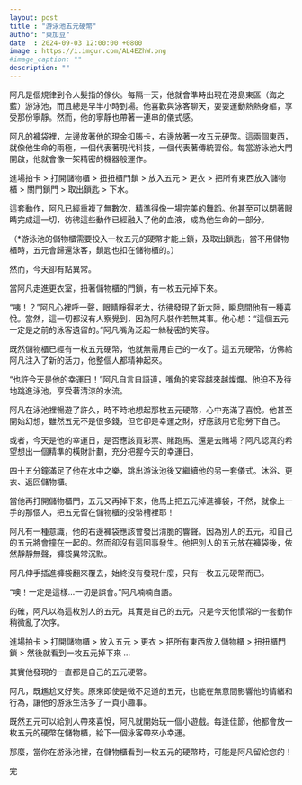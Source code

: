 ```yaml
---
layout: post
title : "游泳池五元硬幣"
author: "東加豆"
date  : 2024-09-03 12:00:00 +0800
image : https://i.imgur.com/AL4EZhW.png
#image_caption: ""
description: ""
---
```


阿凡是個規律到令人髮指的傢伙。每隔一天，他就會準時出現在港島東區（海之藍）游泳池，而且總是早半小時到場。他喜歡與泳客聊天，耍耍運動熱熱身軀，享受那份寧靜。然而，他的寧靜也帶著一連串的儀式感。

<!--more-->

阿凡的褲袋裡，左邊放著他的現金扣賬卡，右邊放著一枚五元硬幣。這兩個東西，就像他生命的兩極，一個代表著現代科技，一個代表著傳統習俗。每當游泳池大門開啟，他就會像一架精密的機器般運作。

進場拍卡 > 打開儲物櫃 > 扭扭櫃門鎖 > 放入五元 > 更衣 > 把所有東西放入儲物櫃 > 關門鎖門 > 取出鎖匙 > 下水。

這套動作，阿凡已經重複了無數次，精準得像一場完美的舞蹈。他甚至可以閉著眼睛完成這一切，彷彿這些動作已經融入了他的血液，成為他生命的一部分。

（*游泳池的儲物櫃需要投入一枚五元的硬幣才能上鎖，及取出鎖匙，當不用儲物櫃時，五元會歸還泳客，鎖匙也扣在儲物櫃的。）

然而，今天卻有點異常。

當阿凡走進更衣室，扭著儲物櫃的門鎖，有一枚五元掉下來。

“咦！？”阿凡心裡呼一聲，眼睛睜得老大，彷彿發現了新大陸，瞬息間他有一種喜悅。當然，這一切都沒有人察覺到，因為阿凡裝作若無其事。他心想：“這個五元一定是之前的泳客遺留的。”阿凡嘴角泛起一絲秘密的笑容。

既然儲物櫃已經有一枚五元硬幣，他就無需用自己的一枚了。這五元硬幣，仿佛給阿凡注入了新的活力，他整個人都精神起來。

“也許今天是他的幸運日！”阿凡自言自語道，嘴角的笑容越來越燦爛。他迫不及待地跳進泳池，享受著清涼的水流。

阿凡在泳池裡暢遊了許久，時不時地想起那枚五元硬幣，心中充滿了喜悅。他甚至開始幻想，雖然五元不是很多錢，但它卻是幸運之財，好應該用它慰勞下自己。

或者，今天是他的幸運日，是否應該買彩票、賭跑馬、還是去賭場？阿凡認真的希望想出一個精準的橫財計劃，充分把握今天的幸運日。

四十五分鐘滿足了他在水中之樂，跳出游泳池後又繼續他的另一套儀式。沐浴、更衣、返回儲物櫃。

當他再打開儲物櫃門，五元又再掉下來，他馬上把五元掉進褲袋，不然，就像上一手的那個人，把五元留在儲物櫃的投幣槽裡耶！

阿凡有一種意識，他的右邊褲袋應該會發出清脆的響聲。因為別人的五元，和自己的五元將會撞在一起的。然而卻沒有這回事發生。他把別人的五元放在褲袋後，依然靜靜無聲，褲袋異常沉默。

阿凡伸手插進褲袋翻來覆去，始終沒有發現什麼，只有一枚五元硬幣而已。

“噢！一定是這樣...一切是誤會。”阿凡喃喃自語。

的確，阿凡以為這枚別人的五元，其實是自己的五元，只是今天他慣常的一套動作稍微亂了次序。

進場拍卡 > 打開儲物櫃 > 放入五元 > 更衣 > 把所有東西放入儲物櫃 > 扭扭櫃門鎖 > 然後就看到一枚五元掉下來 ...

其實他發現的一直都是自己的五元硬幣。

阿凡，既尷尬又好笑。原來即使是微不足道的五元，也能在無意間影響他的情緒和行為，讓他的游泳生活多了一頁小趣事。

既然五元可以給別人帶來喜悅，阿凡就開始玩一個小遊戲。每逢佳節，他都會放一枚五元的硬幣在儲物櫃，給下一個泳客帶來小幸運。

那麼，當你在游泳池裡，在儲物櫃看到一枚五元的硬幣時，可能是阿凡留給您的！

完

<!--END-->